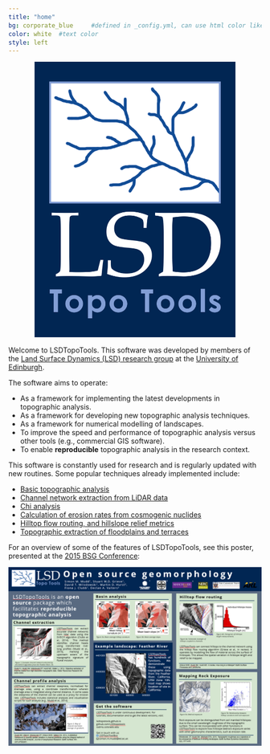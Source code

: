 ```yaml
---
title: "home"
bg: corporate_blue     #defined in _config.yml, can use html color like '#010101'
color: white  #text color
style: left
---
```

<div align="center">

<img src="img/LSD-logo.png" width="400">

</div>

Welcome to LSDTopoTools. This software was developed by members of the [Land Surface
Dynamics (LSD) research group](http://www.geos.ed.ac.uk/geosciences/research/research-institutes/global-change/land-surface-dynamics) at the [University of Edinburgh](http://www.ed.ac.uk/).

The software aims to operate:

* As a framework for implementing the latest developments in topographic analysis.
* As a framework for developing new topographic analysis techniques.
* As a framework for numerical modelling of landscapes.
* To improve the speed and performance of topographic analysis versus other tools (e.g., commercial GIS software).
* To enable **reproducible** topographic analysis in the research context.

This software is constantly used for research and is regularly updated with new routines. Some
popular techniques already implemented include:

* [Basic topographic analysis](https://github.com/LSDtopotools/LSDTopoTools_AnalysisDriver)
* [Channel network extraction from LiDAR data](https://github.com/LSDtopotools/LSDTopoTools_ChannelExtraction)
* [Chi analysis](https://github.com/LSDtopotools/LSDTopoTools_ChiMudd2014)
* [Calculation of erosion rates from cosmogenic nuclides](https://github.com/LSDtopotools/LSDTopoTools_CRNBasinwide)
* [Hilltop flow routing, and hillslope relief metrics](https://github.com/LSDtopotools/LSDTT_Hillslope_Analysis)
* [Topographic extraction of floodplains and terraces](https://github.com/LSDtopotools/LSDTopoTools_FloodplainTerraceExtraction)

For an overview of some of the features of LSDTopoTools, see this poster, presented at the [2015 BSG Conference](http://geomorphology.org.uk/annual_general_meetings):

<div align="center">

<a href="{{ site.url }}/posters/BSG_Poster.pdf"><img src="img/Poster_outline.png" width="1000"></a>

</div>
